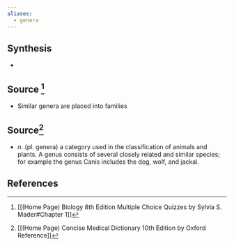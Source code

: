 ```yaml
---
aliases:
  - genera
---
```

## Synthesis
- 
## Source [^1]
- Similar genera are placed into families
## Source[^2]
- $n$. (pl. genera) a category used in the classification of animals and plants. A genus consists of several closely related and similar species; for example the genus Canis includes the dog, wolf, and jackal.
## References

[^1]: [[(Home Page) Biology 8th Edition Multiple Choice Quizzes by Sylvia S. Mader#Chapter 1]]
[^2]: [[(Home Page) Concise Medical Dictionary 10th Edition by Oxford Reference]]